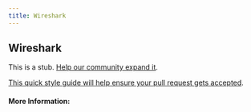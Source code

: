 ```yaml
---
title: Wireshark
---
```


## Wireshark

This is a stub. [Help our community expand it](https://github.com/freecodecamp/guides/tree/master/src/pages/articles/security/wireshark/index.md).

[This quick style guide will help ensure your pull request gets accepted](https://github.com/freeCodeCamp/guides/blob/master/README.md).

<!-- The article goes here, in GitHub-flavored Markdown. Feel free to add YouTube videos, images, and CodePen/JSBin embeds  -->

#### More Information:
<!-- Please add any articles you think might be helpful to read before writing the article -->


